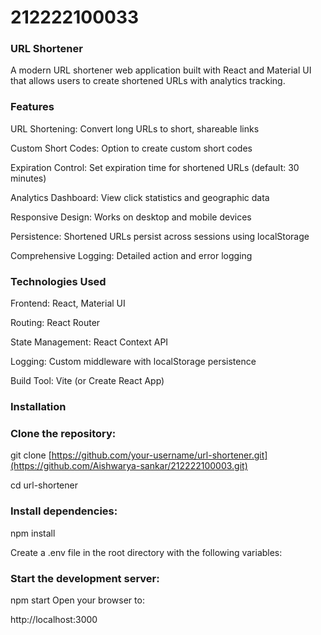 
# 212222100033

### URL Shortener 

A modern URL shortener web application built with React and Material UI that allows users to create shortened URLs with analytics tracking.

### Features
URL Shortening: Convert long URLs to short, shareable links

Custom Short Codes: Option to create custom short codes

Expiration Control: Set expiration time for shortened URLs (default: 30 minutes)

Analytics Dashboard: View click statistics and geographic data

Responsive Design: Works on desktop and mobile devices

Persistence: Shortened URLs persist across sessions using localStorage

Comprehensive Logging: Detailed action and error logging

### Technologies Used
Frontend: React, Material UI

Routing: React Router

State Management: React Context API

Logging: Custom middleware with localStorage persistence

Build Tool: Vite (or Create React App)

### Installation
### Clone the repository:

git clone [https://github.com/your-username/url-shortener.git](https://github.com/Aishwarya-sankar/212222100003.git)


cd url-shortener
### Install dependencies:

npm install

Create a .env file in the root directory with the following variables:


### Start the development server:

npm start
Open your browser to:

http://localhost:3000
